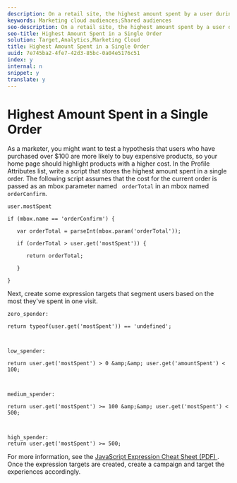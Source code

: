 ```yaml
---
description: On a retail site, the highest amount spent by a user during a single visit can predict future shopping behavior.
keywords: Marketing cloud audiences;Shared audiences
seo-description: On a retail site, the highest amount spent by a user during a single visit can predict future shopping behavior.
seo-title: Highest Amount Spent in a Single Order
solution: Target,Analytics,Marketing Cloud
title: Highest Amount Spent in a Single Order
uuid: 7e745ba2-4fe7-42d3-85bc-0a04e5176c51
index: y
internal: n
snippet: y
translate: y
---
```


# Highest Amount Spent in a Single Order

As a marketer, you might want to test a hypothesis that users who have purchased over $100 are more likely to buy expensive products, so your home page should highlight products with a higher cost.
In the Profile Attributes list, write a script that stores the highest amount spent in a single order.
The following script assumes that the cost for the current order is passed as an mbox parameter named ` orderTotal` in an mbox named ` orderConfirm`. 

```
user.mostSpent 
 
if (mbox.name == 'orderConfirm') { 
 
   var orderTotal = parseInt(mbox.param('orderTotal')); 
 
   if (orderTotal > user.get('mostSpent')) { 
 
      return orderTotal; 
 
   } 
 
}
```

Next, create some expression targets that segment users based on the most they've spent in one visit.

```
zero_spender: 
 
return typeof(user.get('mostSpent')) == 'undefined'; 
 
  
 
low_spender: 
 
return user.get('mostSpent') > 0 &amp;&amp; user.get('amountSpent') < 100; 
 
  
 
medium_spender: 
 
return user.get('mostSpent') >= 100 &amp;&amp; user.get('mostSpent') < 500; 
 
  
 
high_spender: 
return user.get('mostSpent') >= 500;
```

For more information, see the [ JavaScript Expression Cheat Sheet (PDF) ](http://marketing.adobe.com/resources/help/en_US/tnt/pdf/js_expression_cheat_sheet.pdf). 
Once the expression targets are created, create a campaign and target the experiences accordingly.
